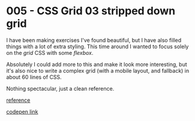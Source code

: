 # 005 - CSS Grid 03 stripped down grid

I have been making exercises I've found beautiful, but I have also filled things with a lot of extra styling. This time around I wanted to focus solely on the *grid*  CSS with some *flexbox*. 

Absolutely I could add more to this and make it look more interesting, but it's also nice to write a complex grid (with a mobile layout, and fallback) in about 60 lines of CSS.

Nothing spectacular, just a clean reference.

[reference](http://jonibologna.com/spring-into-css-grid/)

[codepen link](https://codepen.io/buildingsareheavy/pen/pOvpOv)
